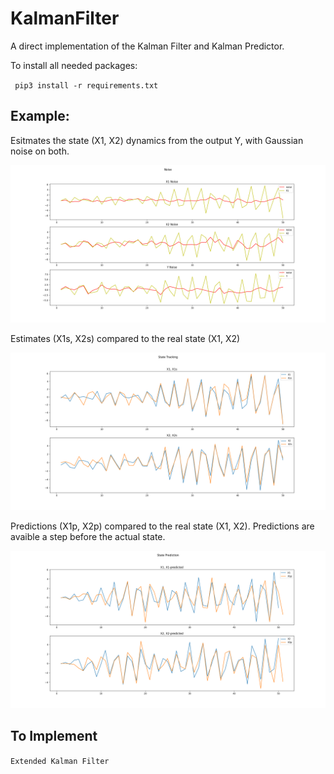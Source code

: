 # KalmanFilter
A direct implementation of the Kalman Filter and Kalman Predictor.

To install all needed packages:

 `  pip3 install -r requirements.txt ` 
 

## Example:
 
 Esitmates the state (X1, X2) dynamics from the output Y, with Gaussian noise on both.
 
 ![plot](https://github.com/0xbadc0ffe/KalmanFilter/blob/main/fig_1.png)
 
 Estimates (X1s, X2s) compared to the real state (X1, X2)
 
 ![plot](https://github.com/0xbadc0ffe/KalmanFilter/blob/main/fig_2.png)
 
 Predictions (X1p, X2p) compared to the real state (X1, X2). Predictions are avaible a step before the actual state.
 
 ![plot](https://github.com/0xbadc0ffe/KalmanFilter/blob/main/fig_3.png)

## To Implement

`Extended Kalman Filter`
